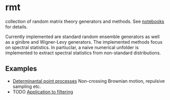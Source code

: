 # rmt
 collection of random matrix theory generators and methods. See [notebooks](https://nbviewer.org/github/borab96/random-ensembles/tree/main/nbs/) for details.
 
 Currently implemented are standard random ensemble generators as well as a ginibre and Wigner-Levy generators. The implemented methods focus on spectral statistics. In partiuclar, a naive numerical unfolder is implemented to extract spectral statistics from non-standard distributions.
 
 ## Examples
 
- [Determinantal point processes](https://nbviewer.org/github/borab96/random-ensembles/blob/main/nbs/RMTprocs.ipynb) Non-crossing Brownian motion, repulsive sampling etc.
- TODO [Application to filtering](https://nbviewer.org/github/borab96/random-ensembles/blob/main/nbs/RMTfiltering.ipynb)
